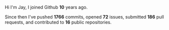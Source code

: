 Hi I'm Jay, I joined Github **10** years ago.

Since then I've pushed **1766** commits, opened **72** issues, submitted **186** pull requests, and contributed to **16** public repositories.
